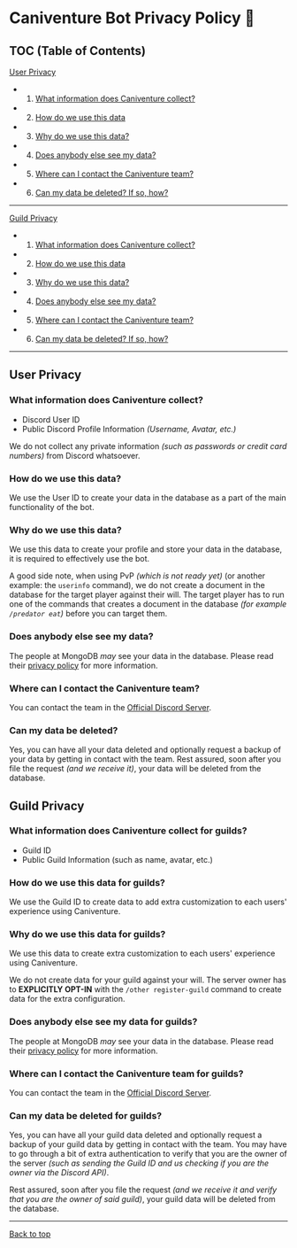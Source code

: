 # Caniventure Bot Privacy Policy 📰

## TOC (Table of Contents)

[User Privacy](#user-privacy)

- 1. [What information does Caniventure collect?](#what-information-does-caniventure-collect)
- 2. [How do we use this data](#how-do-we-use-this-data)
- 3. [Why do we use this data?](#why-do-we-use-this-data)
- 4. [Does anybody else see my data?](#does-anybody-else-see-my-data)
- 5. [Where can I contact the Caniventure team?](#where-can-i-contact-the-caniventure-team)
- 6. [Can my data be deleted? If so, how?](#can-my-data-be-deleted)

---

[Guild Privacy](#guild-privacy)

- 1. [What information does Caniventure collect?](#what-information-does-caniventure-collect-for-guilds)
- 2. [How do we use this data](#what-information-does-caniventure-collect-for-guilds)
- 3. [Why do we use this data?](#why-do-we-use-this-data-for-guilds)
- 4. [Does anybody else see my data?](#does-anybody-else-see-my-data-for-guilds)
- 5. [Where can I contact the Caniventure team?](#where-can-i-contact-the-caniventure-team-for-guilds)
- 6. [Can my data be deleted? If so, how?](#can-my-data-be-deleted-for-guilds)

---

## User Privacy

### What information does Caniventure collect?

- Discord User ID
- Public Discord Profile Information _(Username, Avatar, etc.)_

We do not collect any private information _(such as passwords or credit card numbers)_ from Discord whatsoever.

### How do we use this data?

We use the User ID to create your data in the database as a part of the main functionality of the bot.

### Why do we use this data?

We use this data to create your profile and store your data in the database, it is required to effectively use the bot.

A good side note, when using PvP _(which is not ready yet)_ (or another example: the `userinfo` command), we do not create a document in the database for the target player against their will. The target player has to run one of the commands that creates a document in the database _(for example `/predator eat`)_ before you can target them.

### Does anybody else see my data?

The people at MongoDB _may_ see your data in the database. Please read their [privacy policy](https://www.mongodb.com/legal/privacy/privacy-policy) for more information.

### Where can I contact the Caniventure team?

You can contact the team in the [Official Discord Server](https://discord.gg/HQn5cyrG3a).

### Can my data be deleted?

Yes, you can have all your data deleted and optionally request a backup of your data by getting in contact with the team. Rest assured, soon after you file the request _(and we receive it)_, your data will be deleted from the database.

## Guild Privacy

### What information does Caniventure collect for guilds?

- Guild ID
- Public Guild Information (such as name, avatar, etc.)

### How do we use this data for guilds?

We use the Guild ID to create data to add extra customization to each users' experience using Caniventure.

### Why do we use this data for guilds?

We use this data to create extra customization to each users' experience using Caniventure.

We do not create data for your guild against your will. The server owner has to **EXPLICITLY OPT-IN** with the `/other register-guild` command to create data for the extra configuration.

### Does anybody else see my data for guilds?

The people at MongoDB _may_ see your data in the database. Please read their [privacy policy](https://www.mongodb.com/legal/privacy/privacy-policy) for more information.

### Where can I contact the Caniventure team for guilds?

You can contact the team in the [Official Discord Server](https://discord.gg/HQn5cyrG3a).

### Can my data be deleted for guilds?

Yes, you can have all your guild data deleted and optionally request a backup of your guild data by getting in contact with the team. You may have to go through a bit of extra authentication to verify that you are the owner of the server _(such as sending the Guild ID and us checking if you are the owner via the Discord API)_.

Rest assured, soon after you file the request _(and we receive it and verify that you are the owner of said guild)_, your guild data will be deleted from the database.

---

[Back to top](#toc-table-of-contents)
